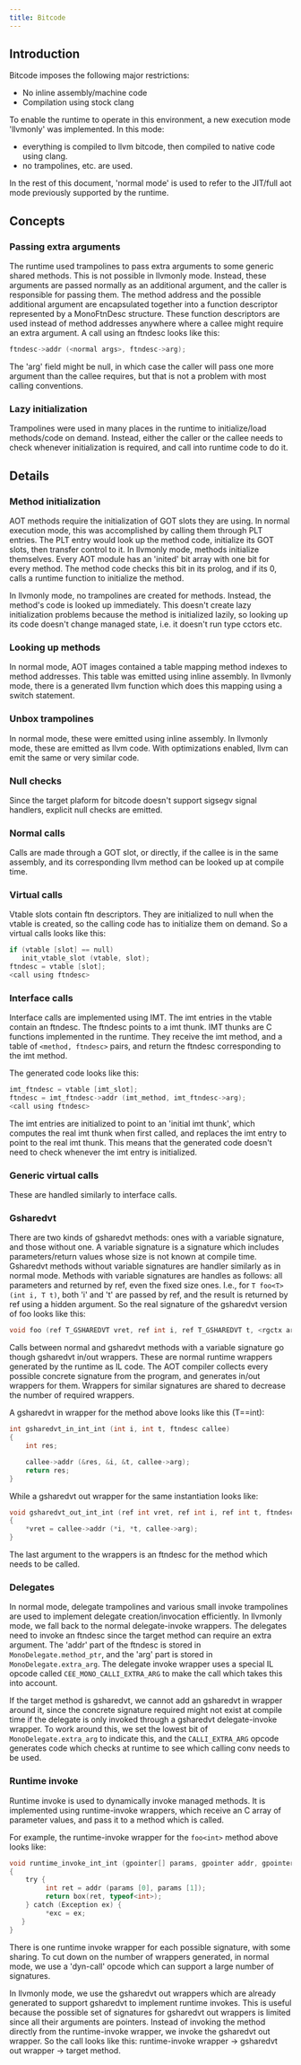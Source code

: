 ```yaml
---
title: Bitcode
---
```


## Introduction

Bitcode imposes the following major restrictions:

-   No inline assembly/machine code
-   Compilation using stock clang

To enable the runtime to operate in this environment, a new execution mode 'llvmonly' was implemented. In this mode:

-   everything is compiled to llvm bitcode, then compiled to native code using clang.
-   no trampolines, etc. are used.

In the rest of this document, 'normal mode' is used to refer to the JIT/full aot mode previously supported by the runtime.

## Concepts

### Passing extra arguments

The runtime used trampolines to pass extra arguments to some generic shared methods. This is not possible in llvmonly mode. Instead, these arguments are passed normally as an additional argument, and the caller is responsible for passing them. The method address and the possible additional argument are encapsulated together into a function descriptor represented by a MonoFtnDesc structure. These function descriptors are used instead of method addresses anywhere where a callee might require an extra argument. A call using an ftndesc looks like this:

``` c
ftndesc->addr (<normal args>, ftndesc->arg);
```

The 'arg' field might be null, in which case the caller will pass one more argument than the callee requires, but that is not a problem with most calling conventions.

### Lazy initialization

Trampolines were used in many places in the runtime to initialize/load methods/code on demand. Instead, either the caller or the callee needs to check whenever initialization is required, and call into runtime code to do it.

## Details

### Method initialization

AOT methods require the initialization of GOT slots they are using. In normal execution mode, this was accomplished by calling them through PLT entries. The PLT entry would look up the method code, initialize its GOT slots, then transfer control to it. In llvmonly mode, methods initialize themselves. Every AOT module has an 'inited' bit array with one bit for every method. The method code checks this bit in its prolog, and if its 0, calls a runtime function to initialize the method.

In llvmonly mode, no trampolines are created for methods. Instead, the method's code is looked up immediately. This doesn't create lazy initialization problems because the method is initialized lazily, so looking up its code doesn't change managed state, i.e. it doesn't run type cctors etc.

### Looking up methods

In normal mode, AOT images contained a table mapping method indexes to method addresses. This table was emitted using inline assembly. In llvmonly mode, there is a generated llvm function which does this mapping using a switch statement.

### Unbox trampolines

In normal mode, these were emitted using inline assembly. In llvmonly mode, these are emitted as llvm code. With optimizations enabled, llvm can emit the same or very similar code.

### Null checks

Since the target plaform for bitcode doesn't support sigsegv signal handlers, explicit null checks are emitted.

### Normal calls

Calls are made through a GOT slot, or directly, if the callee is in the same assembly, and its corresponding llvm method can be looked up at compile time.

### Virtual calls

Vtable slots contain ftn descriptors. They are initialized to null when the vtable is created, so the calling code has to initialize them on demand. So a virtual calls looks like this:

``` c
if (vtable [slot] == null)
   init_vtable_slot (vtable, slot);
ftndesc = vtable [slot];
<call using ftndesc>
```

### Interface calls

Interface calls are implemented using IMT. The imt entries in the vtable contain an ftndesc. The ftndesc points to a imt thunk. IMT thunks are C functions implemented in the runtime. They receive the imt method, and a table of `<method, ftndesc>` pairs, and return the ftndesc corresponding to the imt method.

The generated code looks like this:

``` c
imt_ftndesc = vtable [imt_slot];
ftndesc = imt_ftndesc->addr (imt_method, imt_ftndesc->arg);
<call using ftndesc>
```

The imt entries are initialized to point to an 'initial imt thunk', which computes the real imt thunk when first called, and replaces the imt entry to point to the real imt thunk. This means that the generated code doesn't need to check whenever the imt entry is initialized.

### Generic virtual calls

These are handled similarly to interface calls.

### Gsharedvt

There are two kinds of gsharedvt methods: ones with a variable signature, and those without one. A variable signature is a signature which includes parameters/return values whose size is not known at compile time. Gsharedvt methods without variable signatures are handler similarly as in normal mode. Methods with variable signatures are handles as follows: all parameters and returned by ref, even the fixed size ones. I.e., for `T foo<T> (int i, T t)`, both 'i' and 't' are passed by ref, and the result is returned by ref using a hidden argument. So the real signature of the gsharedvt version of foo looks like this:

``` c
void foo (ref T_GSHAREDVT vret, ref int i, ref T_GSHAREDVT t, <rgctx arg>);
```

Calls between normal and gsharedvt methods with a variable signature go though gsharedvt in/out wrappers. These are normal runtime wrappers generated by the runtime as IL code. The AOT compiler collects every possible concrete signature from the program, and generates in/out wrappers for them. Wrappers for similar signatures are shared to decrease the number of required wrappers.

A gsharedvt in wrapper for the method above looks like this (T==int):

``` c
int gsharedvt_in_int_int (int i, int t, ftndesc callee)
{
    int res;

    callee->addr (&res, &i, &t, callee->arg);
    return res;
}
```

While a gsharedvt out wrapper for the same instantiation looks like:

``` c
void gsharedvt_out_int_int (ref int vret, ref int i, ref int t, ftndesc callee)
{
    *vret = callee->addr (*i, *t, callee->arg);
}
```

The last argument to the wrappers is an ftndesc for the method which needs to be called.

### Delegates

In normal mode, delegate trampolines and various small invoke trampolines are used to implement delegate creation/invocation efficiently. In llvmonly mode, we fall back to the normal delegate-invoke wrappers. The delegates need to invoke an ftndesc since the target method can require an extra argument. The 'addr' part of the ftndesc is stored in `MonoDelegate.method_ptr`, and the 'arg' part is stored in `MonoDelegate.extra_arg`. The delegate invoke wrapper uses a special IL opcode called `CEE_MONO_CALLI_EXTRA_ARG` to make the call which takes this into account.

If the target method is gsharedvt, we cannot add an gsharedvt in wrapper around it, since the concrete signature required might not exist at compile time if the delegate is only invoked through a gsharedvt delegate-invoke wrapper. To work around this, we set the lowest bit of `MonoDelegate.extra_arg` to indicate this, and the `CALLI_EXTRA_ARG` opcode generates code which checks at runtime to see which calling conv needs to be used.

### Runtime invoke

Runtime invoke is used to dynamically invoke managed methods. It is implemented using runtime-invoke wrappers, which receive an C array of parameter values, and pass it to a method which is called.

For example, the runtime-invoke wrapper for the `foo<int>` method above looks like:

``` c
void runtime_invoke_int_int (gpointer[] params, gpointer addr, gpointer *exc)
{
    try {
         int ret = addr (params [0], params [1]);
         return box(ret, typeof<int>);
    } catch (Exception ex) {
         *exc = ex;
   }
}
```

There is one runtime invoke wrapper for each possible signature, with some sharing. To cut down on the number of wrappers generated, in normal mode, we use a 'dyn-call' opcode which can support a large number of signatures.

In llvmonly mode, we use the gsharedvt out wrappers which are already generated to support gsharedvt to implement runtime invokes. This is useful because the possible set of signatures for gsharedvt out wrappers is limited since all their arguments are pointers. Instead of invoking the method directly from the runtime-invoke wrapper, we invoke the gsharedvt out wrapper. So the call looks like this: runtime-invoke wrapper -> gsharedvt out wrapper -> target method.
